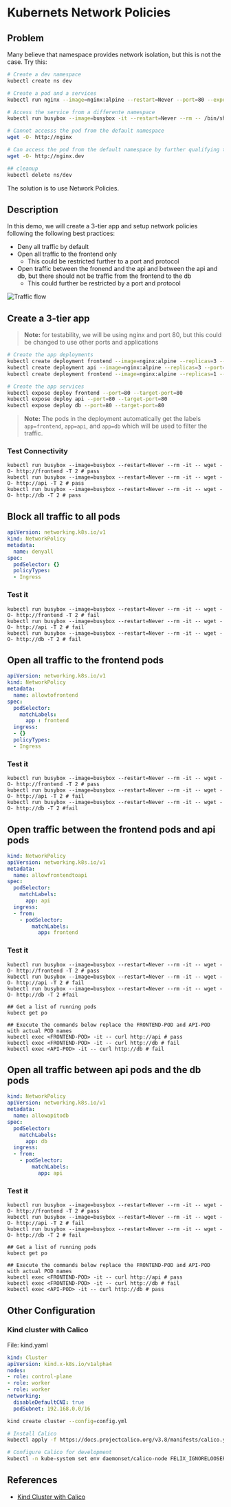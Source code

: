 # Kubernets Network Policies

## Problem

Many believe that namespace provides network isolation, but this is not the case. Try this:

```bash
# Create a dev namespace
kubectl create ns dev

# Create a pod and a services
kubectl run nginx --image=nginx:alpine --restart=Never --port=80 --expose -n dev

# Access the service from a differente namespace
kubectl run busybox --image=busybox -it --restart=Never --rm -- /bin/sh -n default

# Cannot accesss the pod from the default namespace
wget -O- http://nginx

# Can access the pod from the default namespace by further qualifying the URL to include the namespace
wget -O- http://nginx.dev

## cleanup
kubectl delete ns/dev
```

The solution is to use Network Policies.

## Description

In this demo, we will create a 3-tier app and setup network policies following the following best practices:

- Deny all traffic by default
- Open all traffic to the frontend only
  - This could be restricted further to a port and protocol
- Open traffic between the fronend and the api and between the api and db, but there should not be traffic from the frontend to the db
  - This could further be restricted by a port and protocol 

![Traffic flow](images/NetPolTrafficFlow.png)

## Create a 3-tier app

> **Note:** for testability, we will be using nginx and port 80, but this could be changed to use other ports and applications

```bash
# Create the app deployments
kubectl create deployment frontend --image=nginx:alpine --replicas=3 --port=80
kubectl create deployment api --image=nginx:alpine --replicas=3 --port=80
kubectl create deployment frontend --image=nginx:alpine --replicas=1 --port=80

# Create the app services
kubectl expose deploy frontend --port=80 --target-port=80
kubectl expose deploy api --port=80 --target-port=80
kubectl expose deploy db --port=80 --target-port=80
```

> **Note:** The pods in the deployment automatically get the labels ```app=frontend```, ```app=api```, and ```app=db``` which will be used to filter the traffic.

### Test Connectivity

```
kubectl run busybox --image=busybox --restart=Never --rm -it -- wget -O- http://frontend -T 2 # pass
kubectl run busybox --image=busybox --restart=Never --rm -it -- wget -O- http://api -T 2 # pass
kubectl run busybox --image=busybox --restart=Never --rm -it -- wget -O- http://db -T 2 # pass
```

## Block all traffic to all pods

```yaml
apiVersion: networking.k8s.io/v1
kind: NetworkPolicy
metadata:
  name: denyall
spec:
  podSelector: {}
  policyTypes:
  - Ingress
```

### Test it

```
kubectl run busybox --image=busybox --restart=Never --rm -it -- wget -O- http://frontend -T 2 # fail
kubectl run busybox --image=busybox --restart=Never --rm -it -- wget -O- http://api -T 2 # fail
kubectl run busybox --image=busybox --restart=Never --rm -it -- wget -O- http://db -T 2 # fail
```

## Open all traffic to the frontend pods

```yaml
apiVersion: networking.k8s.io/v1
kind: NetworkPolicy
metadata:
  name: allowtofrontend
spec:
  podSelector:
    matchLabels:
      app : frontend
  ingress:
  - {}
  policyTypes:
  - Ingress
```

### Test it

```
kubectl run busybox --image=busybox --restart=Never --rm -it -- wget -O- http://frontend -T 2 # pass
kubectl run busybox --image=busybox --restart=Never --rm -it -- wget -O- http://api -T 2 # fail
kubectl run busybox --image=busybox --restart=Never --rm -it -- wget -O- http://db -T 2 #fail
```

## Open traffic between the frontend pods and api pods

```yaml
kind: NetworkPolicy
apiVersion: networking.k8s.io/v1
metadata:
  name: allowfrontendtoapi
spec:
  podSelector:
    matchLabels:
      app: api
  ingress:
  - from:
    - podSelector:
        matchLabels:
          app: frontend
```         

### Test it

```
kubectl run busybox --image=busybox --restart=Never --rm -it -- wget -O- http://frontend -T 2 # pass
kubectl run busybox --image=busybox --restart=Never --rm -it -- wget -O- http://api -T 2 # fail
kubectl run busybox --image=busybox --restart=Never --rm -it -- wget -O- http://db -T 2 #fail

## Get a list of running pods
kubect get po

## Execute the commands below replace the FRONTEND-POD and API-POD with actual POD names
kubectl exec <FRONTEND-POD> -it -- curl http://api # pass
kubectl exec <FRONTEND-POD> -it -- curl http://db # fail
kubectl exec <API-POD> -it -- curl http://db # fail
```

## Open all traffic between api pods and the db pods

```yaml
kind: NetworkPolicy
apiVersion: networking.k8s.io/v1
metadata:
  name: allowapitodb
spec:
  podSelector:
    matchLabels:
      app: db
  ingress:
  - from:
    - podSelector:
        matchLabels:
          app: api
```          

### Test it

```
kubectl run busybox --image=busybox --restart=Never --rm -it -- wget -O- http://frontend -T 2 # pass
kubectl run busybox --image=busybox --restart=Never --rm -it -- wget -O- http://api -T 2 # fail
kubectl run busybox --image=busybox --restart=Never --rm -it -- wget -O- http://db -T 2 # fail

## Get a list of running pods
kubect get po

## Execute the commands below replace the FRONTEND-POD and API-POD with actual POD names
kubectl exec <FRONTEND-POD> -it -- curl http://api # pass
kubectl exec <FRONTEND-POD> -it -- curl http://db # fail
kubectl exec <API-POD> -it -- curl http://db # pass
```

## Other Configuration


### Kind cluster with Calico


File: kind.yaml

```yaml
kind: Cluster
apiVersion: kind.x-k8s.io/v1alpha4
nodes:
- role: control-plane
- role: worker
- role: worker
networking:
  disableDefaultCNI: true
  podSubnet: 192.168.0.0/16
```

```bash
kind create cluster --config=config.yml

# Install Calico
kubectl apply -f https://docs.projectcalico.org/v3.8/manifests/calico.yaml

# Configure Calico for development
kubectl -n kube-system set env daemonset/calico-node FELIX_IGNORELOOSERPF=true
```

## References

- [Kind Cluster with Calico](https://alexbrand.dev/post/creating-a-kind-cluster-with-calico-networking/)

